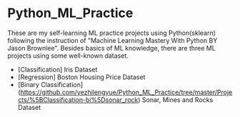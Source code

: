 # Python_ML_Practice

These are my self-learning ML practice projects using Python(sklearn) following the instruction of "Machine Learning Mastery With Python BY Jason Brownlee".
Besides basics of ML knowledge, there are three ML projects using some well-known dataset.

* [Classification] Iris Dataset
* [Regression] Boston Housing Price Dataset
* [Binary Classification] (https://github.com/yezhilengyue/Python_ML_Practice/tree/master/Projects/%5BClassification-bi%5Dsonar_rock) Sonar, Mines and Rocks Dataset
